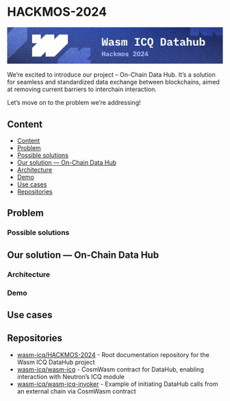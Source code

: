 # HACKMOS-2024

![logo](./resources/logo.png)

We’re excited to introduce our project – On-Chain Data Hub. It’s a solution for seamless and standardized data exchange between blockchains, aimed at removing current barriers to interchain interaction.​

Let’s move on to the problem we’re addressing!

## Content
* [Content](#Content)
* [Problem](#Problem)
* [Possible solutions](#Possible)
* [Our solution — On-Chain Data Hub](#Our)
* [Architecture](#Architecture)
* [Demo](#Demo)
* [Use cases](#Use)
* [Repositories](#Repositories)

## Problem

### Possible solutions

## Our solution — On-Chain Data Hub

### Architecture

### Demo

## Use cases

## Repositories

* [wasm-icq/HACKMOS-2024](https://github.com/wasm-icq/HACKMOS-2024) - Root documentation repository for the Wasm ICQ DataHub project
* [wasm-icq/wasm-icq](https://github.com/wasm-icq/wasm-icq) - CosmWasm contract for DataHub, enabling interaction with Neutron’s ICQ module
* [wasm-icq/wasm-icq-invoker](https://github.com/wasm-icq/wasm-icq-invoker) - Example of initiating DataHub calls from an external chain via CosmWasm contract
